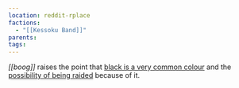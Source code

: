 ```yaml
---
location: reddit-rplace
factions:
  - "[[Kessoku Band]]"
parents: 
tags: 
---
```

*[[boog]]* raises the point that [black is a very common colour](https://discord.com/channels/1093664259273130084/1131230952119615600/1131574640301576192) and the [possibility of being raided](https://discord.com/channels/1093664259273130084/1131230952119615600/1131574670135664650) because of it.
